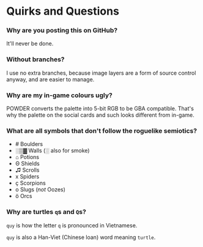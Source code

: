 # Quirks and Questions

### Why are you posting this on GitHub?
It'll never be done.

### Without branches?
I use no extra branches, because image layers are a form of source control anyway, and are easier to manage.

### Why are my in-game colours ugly?
POWDER converts the palette into 5-bit RGB to be GBA compatible. That's why the palette on the social cards and such looks different from in-game.

### What are all symbols that don't follow the roguelike semiotics?
- \#    Boulders
- ░▒▓   Walls (░ also for smoke)
- ⌂     Potions
- Θ     Shields
- ♫     Scrolls
- x     Spiders
- ç     Scorpions
- o     Slugs (*not* Oozes)
- ö     Orcs

### Why are turtles `q`s and `Q`s?
`quy` is how the letter `q` is pronounced in Vietnamese.

`quy` is also a Han-Viet (Chinese loan) word meaning `turtle`.
